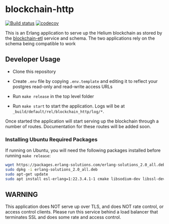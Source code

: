 # blockchain-http

[![Build status](https://badge.buildkite.com/dccd9ab02cd8867a21f53479adcdc692edf426f6bb63732038.svg?branch=master)](https://buildkite.com/helium/blockchain-http)
[![codecov](https://codecov.io/gh/helium/blockchain-http/branch/master/graph/badge.svg)](https://codecov.io/gh/helium/blockchain-http)

This is an Erlang application to serve up the Helium blockchain as
stored by the
[blockchain-etl](https://github.com/helium/blockchain-etl) service and
schema. The two applications rely on the schema being compatible to
work


## Developer Usage

* Clone this repository
* Create `.env` file by copying `.env.template` and editing it to
  reflect your postgres read-only and read-write access URLs

* Run `make release` in the top level folder

* Run `make start` to start the application. Logs will be at
  `_build/default/rel/blockchain_http/log/*`.

Once started the application will start serving up the blockchain
through a number of routes. Documentation for these routes will be
added soon.

### Installing Ubuntu Required Packages

If running on Ubuntu, you will need the following packages installed before
running `make release`:

```bash
wget https://packages.erlang-solutions.com/erlang-solutions_2.0_all.deb
sudo dpkg -i erlang-solutions_2.0_all.deb
sudo apt-get update
sudo apt install esl-erlang=1:22.3.4.1-1 cmake libsodium-dev libssl-dev
```


## WARNING

This application does NOT serve up over TLS, and does NOT rate
control, or access control clients. Please run this service behind a
load balancer that terminates SSL and does some rate and access
control.
